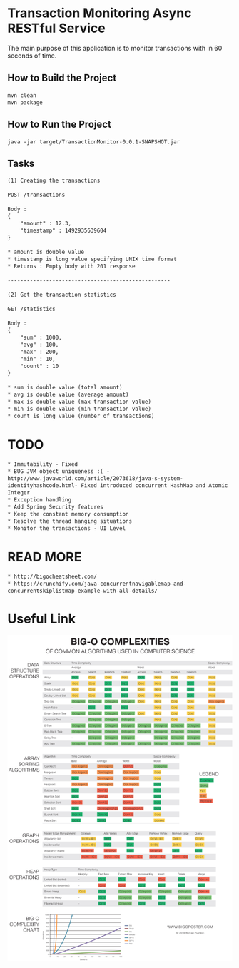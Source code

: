 # Transaction Monitoring Async RESTful Service

The main purpose of this application is to monitor transactions with in 60 
 seconds of time.


## How to Build the Project
```
mvn clean
mvn package
```

## How to Run the Project

```
java -jar target/TransactionMonitor-0.0.1-SNAPSHOT.jar
```

## Tasks

    (1) Creating the transactions

    POST /transactions
    
    Body :
    {
        "amount" : 12.3,
        "timestamp" : 1492935639604
    }
    
    * amount is double value
    * timestamp is long value specifying UNIX time format
    * Returns : Empty body with 201 response
    
    ---------------------------------------------------
    
    (2) Get the transaction statistics
    
    GET /statistics
    
    Body :
    {
        "sum" : 1000,
        "avg" : 100,
        "max" : 200,
        "min" : 10,
        "count" : 10
    }
    
    * sum is double value (total amount)
    * avg is double value (average amount)
    * max is double value (max transaction value)
    * min is double value (min transaction value)
    * count is long value (number of transactions)
    
 # TODO
    * Immutability - Fixed
    * BUG JVM object uniqueness :( - http://www.javaworld.com/article/2073618/java-s-system-identityhashcode.html- Fixed introduced concurrent HashMap and Atomic Integer
    * Exception handling
    * Add Spring Security features
    * Keep the constant memory consumption
    * Resolve the thread hanging situations
    * Monitor the transactions - UI Level
    
 # READ MORE
    
    * http://bigocheatsheet.com/
    * https://crunchify.com/java-concurrentnavigablemap-and-concurrentskiplistmap-example-with-all-details/
 
 # Useful Link
 ![alt text](https://raw.githubusercontent.com/sampathsl/TransactionMonitor/master/images/1.jpg)
 
